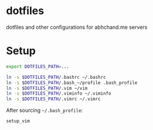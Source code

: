 dotfiles
===========

dotfiles and other configurations for abhchand.me servers

# Setup

```bash
export DOTFILES_PATH=...

ln -s $DOTFILES_PATH/.bashrc ~/.bashrc
ln -s $DOTFILES_PATH/.bash_~/profile .bash_profile
ln -s $DOTFILES_PATH/.vim ~/vim
ln -s $DOTFILES_PATH/.viminfo ~/.viminfo
ln -s $DOTFILES_PATH/.vimrc ~/.vimrc
```

After sourcing `~/.bash_profile`:

```bash
setup_vim
```
